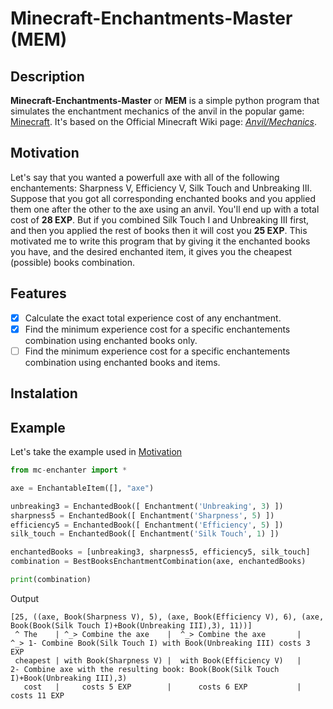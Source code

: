 # Minecraft-Enchantments-Master (MEM)

## Description
**Minecraft-Enchantments-Master** or **MEM** is a simple python program that simulates the enchantment mechanics of the anvil in the popular game: [Minecraft](https://fr.wikipedia.org/wiki/Minecraft).
It's based on the Official Minecraft Wiki page: [*Anvil/Mechanics*](https://minecraft.gamepedia.com/Anvil/Mechanics).

## Motivation
Let's say that you wanted a powerfull axe with all of the following enchantements: Sharpness V, Efficiency V, Silk Touch and Unbreaking III. Suppose that you got all corresponding enchanted books and you applied them one after the other to the axe using an anvil. You'll end up with a total cost of **28 EXP**.
But if you combined Silk Touch I and Unbreaking III first, and then you applied the rest of books then it will cost you **25 EXP**. 
This motivated me to write this program that by giving it the enchanted books you have, and the desired enchanted item, it gives you the cheapest (possible) books combination.

## Features
- [x] Calculate the exact total experience cost of any enchantment.
- [x] Find the minimum experience cost for a specific enchantements combination using enchanted books only.
- [ ] Find the minimum experience cost for a specific enchantements combination using enchanted books and items.

## Instalation


## Example
Let's take the example used in [Motivation](#Motivation)
```python
from mc-enchanter import *

axe = EnchantableItem([], "axe")

unbreaking3 = EnchantedBook([ Enchantment('Unbreaking', 3) ])
sharpness5 = EnchantedBook([ Enchantment('Sharpness', 5) ])
efficiency5 = EnchantedBook([ Enchantment('Efficiency', 5) ])
silk_touch = EnchantedBook([ Enchantment('Silk Touch', 1) ])

enchantedBooks = [unbreaking3, sharpness5, efficiency5, silk_touch]
combination = BestBooksEnchantmentCombination(axe, enchantedBooks)

print(combination)
```
Output
```
[25, ((axe, Book(Sharpness V), 5), (axe, Book(Efficiency V), 6), (axe, Book(Book(Silk Touch I)+Book(Unbreaking III),3), 11))]
 ^ The    | ^_> Combine the axe    |  ^_> Combine the axe       |    ^_> 1- Combine Book(Silk Touch I) with Book(Unbreaking III) costs 3 EXP
 cheapest | with Book(Sharpness V) |  with Book(Efficiency V)   |     2- Combine axe with the resulting book: Book(Book(Silk Touch I)+Book(Unbreaking III),3)
   cost   |     costs 5 EXP        |      costs 6 EXP           |                            costs 11 EXP
```

